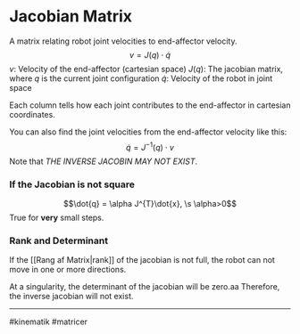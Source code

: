 # Jacobian Matrix
A matrix relating robot joint velocities to end-affector velocity.
$$v = J(q) \cdot \dot{q}$$
$v$: Velocity of the end-affector (cartesian space)
$J(q)$: The jacobian matrix, where $q$ is the current joint configuration
$\dot{q}$: Velocity of the robot in joint space

Each column tells how each joint contributes to the end-affector in cartesian coordinates.

You can also find the joint velocities from the end-affector velocity like this:
$$\dot{q} = J^{-1}(q) \cdot v$$
Note that *THE INVERSE JACOBIN MAY NOT EXIST*.

### If the Jacobian is not square
$$\dot{q} = \alpha J^{T}\dot{x}, \s \alpha>0$$
True for **very** small steps.

### Rank and Determinant
If the [[Rang af Matrix|rank]] of the jacobian is not full, the robot can not move in one or more directions.

At a singularity, the determinant of the jacobian will be zero.aa Therefore, the inverse jacobian will not exist.


---
#kinematik 
#matricer 